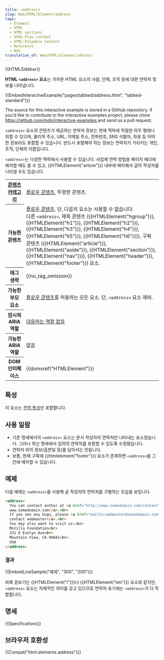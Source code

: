 ```yaml
---
title: <address>
slug: Web/HTML/Element/address
tags:
  - Element
  - HTML
  - HTML sections
  - HTML:Flow content
  - HTML:Palpable Content
  - Reference
  - Web
translation_of: Web/HTML/Element/address
---
```

{{HTMLSidebar}}

**HTML `<address>` 요소**는 가까운 HTML 요소의 사람, 단체, 조직 등에 대한 연락처 정보를 나타냅니다.

{{EmbedInteractiveExample("pages/tabbed/address.html", "tabbed-standard")}}

<div class="hidden">The source for this interactive example is stored in a GitHub repository. If you'd like to contribute to the interactive examples project, please clone <a href="https://github.com/mdn/interactive-examples">https://github.com/mdn/interactive-examples </a>and send us a pull request.</div>

`<address>` 요소의 콘텐츠가 제공하는 연락처 정보는 현재 맥락에 적절한 아무 형태나 취할 수 있으며, 물리적 주소, URL, 이메일 주소, 전화번호, SNS 식별자, 좌표 등 어떠한 정보라도 포함할 수 있습니다. 반드시 포함해야 하는 정보는 연락처가 가리키는 개인, 조직, 단체의 이름입니다.

`<address>`는 다양한 맥락에서 사용할 수 있습니다. 사업체 연락 방법을 페이지 헤더에 배치할 때도 쓸 수 있고, {{HTMLElement("article")}} 내부에 배치해서 글의 작성자를 나타낼 수도 있습니다.

<table class="properties">
  <tbody>
    <tr>
      <th scope="row">
        <a href="/ko/docs/Web/Guide/HTML/Content_categories">콘텐츠 카테고리</a>
      </th>
      <td>
        <a href="/ko/docs/Web/Guide/HTML/Content_categories#플로우_콘텐츠"
          >플로우 콘텐츠</a
        >, 뚜렷한 콘텐츠.
      </td>
    </tr>
    <tr>
      <th scope="row">가능한 콘텐츠</th>
      <td>
        <a href="/ko/docs/Web/Guide/HTML/Content_categories#플로우_콘텐츠"
          >플로우 콘텐츠</a
        >. 단, 다음의 요소는 사용할 수 없습니다.<br />다른
        <code>&#x3C;address></code>, 제목 콘텐츠
        ({{HTMLElement("hgroup")}}, {{HTMLElement("h1")}},
        {{HTMLElement("h2")}}, {{HTMLElement("h3")}},
        {{HTMLElement("h4")}}, {{HTMLElement("h5")}},
        {{HTMLElement("h6")}}), 구획 콘텐츠
        ({{HTMLElement("article")}}, {{HTMLElement("aside")}},
        {{HTMLElement("section")}}, {{HTMLElement("nav")}}),
        {{HTMLElement("header")}}, {{HTMLElement("footer")}} 요소.
      </td>
    </tr>
    <tr>
      <th scope="row">태그 생략</th>
      <td>{{no_tag_omission}}</td>
    </tr>
    <tr>
      <th scope="row">가능한 부모 요소</th>
      <td>
        <a href="/ko/docs/Web/Guide/HTML/Content_categories#플로우_콘텐츠"
          >플로우 콘텐츠</a
        >를 허용하는 모든 요소. 단, <code>&#x3C;address></code> 요소 제외.
      </td>
    </tr>
    <tr>
      <th scope="row">암시적 ARIA 역할</th>
      <td>
        <a href="https://www.w3.org/TR/html-aria/#dfn-no-corresponding-role"
          >대응하는 역할 없음</a
        >
      </td>
    </tr>
    <tr>
      <th scope="row">가능한 ARIA 역할</th>
      <td>없음</td>
    </tr>
    <tr>
      <th scope="row">DOM 인터페이스</th>
      <td>{{domxref("HTMLElement")}}</td>
    </tr>
  </tbody>
</table>

## 특성

이 요소는 [전역 특성](/ko/docs/Web/HTML/Global_attributes)만 포함합니다.

## 사용 일람

- 기존 명세에서의 `<address>` 요소는 문서 작성자의 연락처만 나타내는 요소였습니다. 그러나 최신 명세에서 임의의 연락처를 포함할 수 있도록 수정됐습니다.
- 연락처 외의 정보(출판일 등)를 담아서는 안됩니다.
- 보통, 현재 구획에 {{htmlelement("footer")}} 요소가 존재하면 `<address>`를 그 안에 배치할 수 있습니다.

## 예제

다음 예제는 `<address>`를 사용해 글 작성자의 연락처를 구별하는 모습을 보입니다.

```html
<address>
  You can contact author at <a href="http://www.somedomain.com/contact">
  www.somedomain.com</a>.<br>
  If you see any bugs, please <a href="mailto:webmaster@somedomain.com">
  contact webmaster</a>.<br>
  You may also want to visit us:<br>
  Mozilla Foundation<br>
  331 E Evelyn Ave<br>
  Mountain View, CA 94041<br>
  USA
</address>
```

### 결과

{{EmbedLiveSample("예제", "300", "200")}}

비록 겉보기는 {{HTMLElement("i")}}나 {{HTMLElement("em")}} 요소와 같지만, `<address>` 요소는 자체적인 의미를 갖고 있으므로 연락처 표기에는 `<address>`가 더 적합합니다.

## 명세

{{Specifications}}

## 브라우저 호환성

{{Compat("html.elements.address")}}
